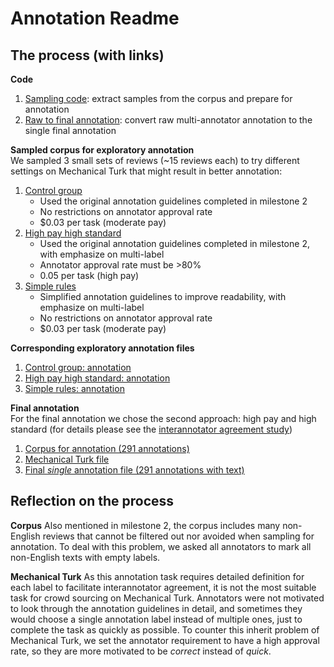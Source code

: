 # Annotation Readme

## The process (with links)

**Code**
1. [Sampling code](): extract samples from the corpus and prepare for annotation
2. [Raw to final annotation](): convert raw multi-annotator annotation to the single final annotation

**Sampled corpus for exploratory annotation**</br>
We sampled 3 small sets of reviews (~15 reviews each) to try different settings on Mechanical Turk that might result in better annotation:
1. [Control group]()
    - Used the original annotation guidelines completed in milestone 2
    - No restrictions on annotator approval rate
    - \$0.03 per task (moderate pay)
2. [High pay high standard]()
    - Used the original annotation guidelines completed in milestone 2, with emphasize on multi-label
    - Annotator approval rate must be >80%
    - 0.05 per task (high pay)
3. [Simple rules]()
    - Simplified annotation guidelines to improve readability, with emphasize on multi-label
    - No restrictions on annotator approval rate
    - \$0.03 per task (moderate pay)
    
**Corresponding exploratory annotation files**
1. [Control group: annotation]()
2. [High pay high standard: annotation]()
3. [Simple rules: annotation]()

**Final annotation**</br>
For the final annotation we chose the second approach: high pay and high standard (for details please see the [interannotator agreement study]())
1. [Corpus for annotation (291 annotations)]()
2. [Mechanical Turk file]()
3. [Final *single* annotation file (291 annotations with text)]()

## Reflection on the process
**Corpus**
Also mentioned in milestone 2, the corpus includes many non-English reviews that cannot be filtered out nor avoided when sampling for annotation. To deal with this problem, we asked all annotators to mark all non-English texts with empty labels.

**Mechanical Turk**
As this annotation task requires detailed definition for each label to facilitate interannotator agreement, it is not the most suitable task for crowd sourcing on Mechanical Turk. Annotators were not motivated to look through the annotation guidelines in detail, and sometimes they would choose a single annotation label instead of multiple ones, just to complete the task as quickly as possible. To counter this inherit problem of Mechanical Turk, we set the annotator requirement to have a high approval rate, so they are more motivated to be *correct* instead of *quick*. 

